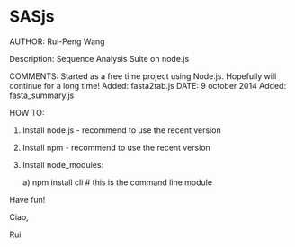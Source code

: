 SASjs
=====

AUTHOR: Rui-Peng Wang

Description: Sequence Analysis Suite on node.js


COMMENTS:
Started as a free time project using Node.js. Hopefully will continue for a long time!
Added: fasta2tab.js
DATE: 9 october 2014
Added: fasta_summary.js 



HOW TO:
1) Install node.js - recommend to use the recent version 

2) Install npm - recommend to use the recent version 

3) Install node_modules:

	a) npm install cli # this is the command line module 
	
	
Have fun! 

Ciao,

Rui
